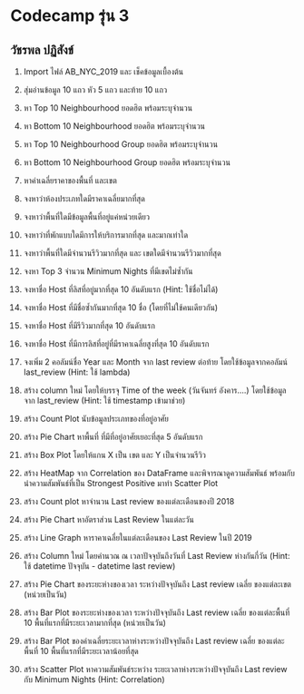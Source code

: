 # Codecamp รุ่น 3

## วัชรพล ปฏิสังข์

1. Import ไฟล์ AB_NYC_2019 และ เช็คข้อมูลเบื้องต้น

2. สุ่มอ่านข้อมูล 10 แถว หัว 5 แถว และท้าย 10 แถว

3. หา Top 10 Neighbourhood ยอดฮิต พร้อมระบุจำนวน

4. หา Bottom 10 Neighbourhood ยอดฮิต พร้อมระบุจำนวน

5. หา Top 10 Neighbourhood Group ยอดฮิต พร้อมระบุจำนวน

6. หา Bottom 10 Neighbourhood Group ยอดฮิต พร้อมระบุจำนวน

7. หาค่าเฉลี่ยราคาของพื้นที่ และเขต

8. จงหาว่าห้องประเภทใดมีราคาเฉลี่ยมากที่สุด

9. จงหาว่าพื้นที่ใดมีข้อมูลพื้นที่อยู่แค่หน่วยเดียว

10. จงหาว่าที่พักแบบใดมีการให้บริการมากที่สุด และมากเท่าใด

11. จงหาว่าพื้นที่ใดมีจำนวนรีวิวมากที่สุด และ เขตใดมีจำนวนรีวิวมากที่สุด

12. จงหา Top 3 จำนวน Minimum Nights ที่มีเขตไม่ซ้ำกัน

13. จงหาชื่อ Host ที่ลิสที่อยู่มากที่สุด 10 อันดับแรก (Hint: ใช้ชื่อไม่ได้)

14. จงหาชื่อ Host ที่มีชื่อซ้ำกันมากที่สุด 10 ชื่อ (โดยที่ไม่ใช้คนเดียวกัน)

15. จงหาชื่อ Host ที่มีรีวิวมากที่สุด 10 อันดับแรก

16. จงหาชื่อ Host ที่มีการลิสที่อยู่ที่มีราคาเฉลี่ยสูงที่สุด 10 อันดับแรก

17. จงเพิ่ม 2 คอลัมน์ชื่อ Year และ Month จาก last review ต่อท้าย โดยใช้ข้อมูลจากคอลัมน์ last_review (Hint: ใช้ lambda)

18. สร้าง column ใหม่ โดยให้บรรจุ Time of the week (วันจันทร์ อังคาร....) โดยใช้ข้อมูลจาก last_review (Hint: ใช้ timestamp เข้ามาช่วย) 

19. สร้าง Count Plot นับข้อมูลประเภทของที่อยู่อาศัย

20. สร้าง Pie Chart หาพื้นที่ ที่มีที่อยู่อาศัยเยอะที่สุด 5 อันดับแรก

21. สร้าง Box Plot โดยให้แกน X เป็น เขต และ Y เป็นจำนวนรีวิว

22. สร้าง HeatMap จาก Correlation ของ DataFrame และพิจารณาดูความสัมพันธ์ พร้อมกับนำความสัมพันธ์ที่เป็น Strongest Positive มาทำ Scatter Plot

23. สร้าง Count plot หาจำนวน Last review ของแต่ละเดือนของปี 2018

24. สร้าง Pie Chart หาอัตราส่วน Last Review ในแต่ละวัน

25. สร้าง Line Graph หาราคาเฉลี่ยในแต่ละเดือนของ Last Review ในปี 2019

26. สร้าง Column ใหม่ โดยคำนวณ ณ เวลาปัจจุบันถึงวันที่ Last Review ห่างกันกี่วัน (Hint: ใช้ datetime ปัจจุบัน - datetime last review)

27. สร้าง Pie Chart ของระยะห่างของเวลา ระหว่างปัจจุบันถึง Last review เฉลี่ย ของแต่ละเขต (หน่วยเป็นวัน)

28. สร้าง Bar Plot ของระยะห่างของเวลา ระหว่างปัจจุบันถึง Last review เฉลี่ย ของแต่ละพื้นที่ 10 พื้นที่แรกที่มีระยะเวลามากที่สุด (หน่วยเป็นวัน)

29. สร้าง Bar Plot ของค่าเฉลี่ยระยะเวลาห่างระหว่างปัจจุบันถึง Last review เฉลี่ย ของแต่ละพื้นที่ 10 พื้นที่แรกที่มีระยะเวลาน้อยที่สุด 

30. สร้าง Scatter Plot หาความสัมพันธ์ระหว่าง ระยะเวลาห่างระหว่างปัจจุบันถึง Last review กับ Minimum Nights (Hint: Correlation)
